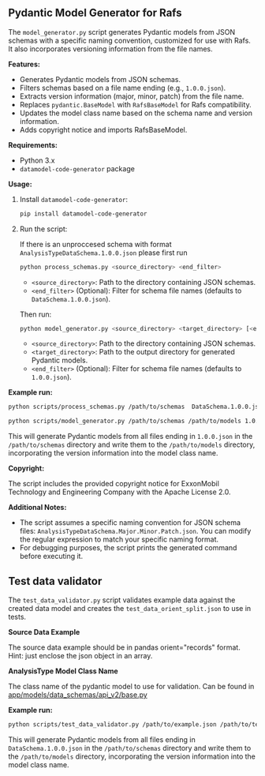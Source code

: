 ## Pydantic Model Generator for Rafs

The `model_generator.py` script generates Pydantic models from JSON schemas with a specific naming convention, customized for use with Rafs. It also incorporates versioning information from the file names.

**Features:**

* Generates Pydantic models from JSON schemas.
* Filters schemas based on a file name ending (e.g., `1.0.0.json`).
* Extracts version information (major, minor, patch) from the file name.
* Replaces `pydantic.BaseModel` with `RafsBaseModel` for Rafs compatibility.
* Updates the model class name based on the schema name and version information.
* Adds copyright notice and imports RafsBaseModel.

**Requirements:**

* Python 3.x
* `datamodel-code-generator` package

**Usage:**

1. Install `datamodel-code-generator`:

   ```bash
   pip install datamodel-code-generator
   ```

2. Run the script:

   If there is an unproccesed schema with format `AnalysisTypeDataSchema.1.0.0.json` please first run
   ```bash
   python process_schemas.py <source_directory> <end_filter>
   ```
   - `<source_directory>`: Path to the directory containing JSON schemas.
   - `<end_filter>` (Optional): Filter for schema file names (defaults to `DataSchema.1.0.0.json`).

   Then run:

   ```bash
   python model_generator.py <source_directory> <target_directory> [<end_filter>]
   ```

   - `<source_directory>`: Path to the directory containing JSON schemas.
   - `<target_directory>`: Path to the output directory for generated Pydantic models.
   - `<end_filter>` (Optional): Filter for schema file names (defaults to `1.0.0.json`).

**Example run:**

```bash
python scripts/process_schemas.py /path/to/schemas  DataSchema.1.0.0.json

python scripts/model_generator.py /path/to/schemas /path/to/models 1.0.0.json
```

This will generate Pydantic models from all files ending in `1.0.0.json` in the `/path/to/schemas` directory and write them to the `/path/to/models` directory, incorporating the version information into the model class name.

**Copyright:**

The script includes the provided copyright notice for ExxonMobil Technology and Engineering Company with the Apache License 2.0.

**Additional Notes:**

* The script assumes a specific naming convention for JSON schema files: `AnalysisTypeDataSchema.Major.Minor.Patch.json`. You can modify the regular expression to match your specific naming format.
* For debugging purposes, the script prints the generated command before executing it.

## Test data validator

The `test_data_validator.py` script validates example data against the created data model and creates the `test_data_orient_split.json` to use in tests.

**Source Data Example**

The source data example should be in pandas orient="records" format. Hint: just enclose the json object in an array.

**AnalysisType Model Class Name**

The class name of the pydantic model to use for validation. Can be found in [app/models/data_schemas/api_v2/base.py](../app/models/data_schemas/api_v2/base.py)

**Example run:**

```bash
python scripts/test_data_validator.py /path/to/example.json /path/to/test_data_orient_split.json AnalysisTypeModelClassName
```

This will generate Pydantic models from all files ending in `DataSchema.1.0.0.json` in the `/path/to/schemas` directory and write them to the `/path/to/models` directory, incorporating the version information into the model class name.
